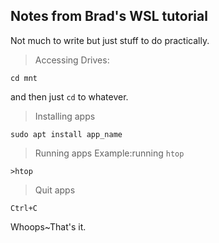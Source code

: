 ## Notes from Brad's WSL tutorial
Not much to write but just stuff to do practically.
>Accessing Drives:
```
cd mnt
```
and then just `cd` to whatever.

>Installing apps
```
sudo apt install app_name
```
>Running apps
Example:running `htop`
```
>htop
```
>Quit apps
```
Ctrl+C
```

Whoops~That's it.
